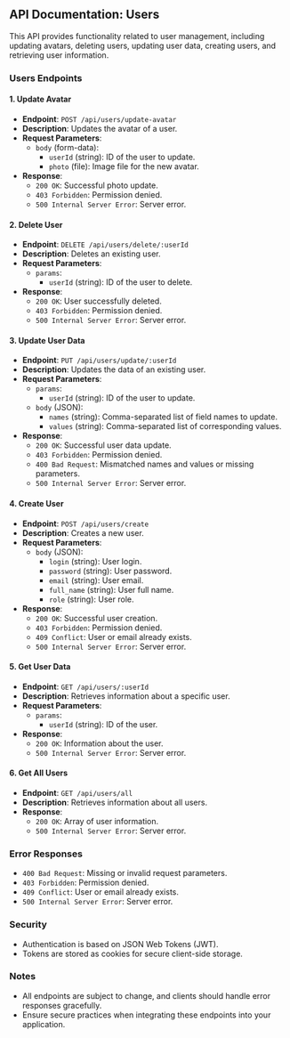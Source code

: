 ## API Documentation: Users

This API provides functionality related to user management, including updating avatars, deleting users, updating user data, creating users, and retrieving user information.

### Users Endpoints

#### 1. Update Avatar

- **Endpoint**: `POST /api/users/update-avatar`
- **Description**: Updates the avatar of a user.
- **Request Parameters**:
    - `body` (form-data):
        - `userId` (string): ID of the user to update.
        - `photo` (file): Image file for the new avatar.
- **Response**:
    - `200 OK`: Successful photo update.
    - `403 Forbidden`: Permission denied.
    - `500 Internal Server Error`: Server error.

#### 2. Delete User

- **Endpoint**: `DELETE /api/users/delete/:userId`
- **Description**: Deletes an existing user.
- **Request Parameters**:
    - `params`:
        - `userId` (string): ID of the user to delete.
- **Response**:
    - `200 OK`: User successfully deleted.
    - `403 Forbidden`: Permission denied.
    - `500 Internal Server Error`: Server error.

#### 3. Update User Data

- **Endpoint**: `PUT /api/users/update/:userId`
- **Description**: Updates the data of an existing user.
- **Request Parameters**:
    - `params`:
        - `userId` (string): ID of the user to update.
    - `body` (JSON):
        - `names` (string): Comma-separated list of field names to update.
        - `values` (string): Comma-separated list of corresponding values.
- **Response**:
    - `200 OK`: Successful user data update.
    - `403 Forbidden`: Permission denied.
    - `400 Bad Request`: Mismatched names and values or missing parameters.
    - `500 Internal Server Error`: Server error.

#### 4. Create User

- **Endpoint**: `POST /api/users/create`
- **Description**: Creates a new user.
- **Request Parameters**:
    - `body` (JSON):
        - `login` (string): User login.
        - `password` (string): User password.
        - `email` (string): User email.
        - `full_name` (string): User full name.
        - `role` (string): User role.
- **Response**:
    - `200 OK`: Successful user creation.
    - `403 Forbidden`: Permission denied.
    - `409 Conflict`: User or email already exists.
    - `500 Internal Server Error`: Server error.

#### 5. Get User Data

- **Endpoint**: `GET /api/users/:userId`
- **Description**: Retrieves information about a specific user.
- **Request Parameters**:
    - `params`:
        - `userId` (string): ID of the user.
- **Response**:
    - `200 OK`: Information about the user.
    - `500 Internal Server Error`: Server error.

#### 6. Get All Users

- **Endpoint**: `GET /api/users/all`
- **Description**: Retrieves information about all users.
- **Response**:
    - `200 OK`: Array of user information.
    - `500 Internal Server Error`: Server error.

### Error Responses

- `400 Bad Request`: Missing or invalid request parameters.
- `403 Forbidden`: Permission denied.
- `409 Conflict`: User or email already exists.
- `500 Internal Server Error`: Server error.

### Security

- Authentication is based on JSON Web Tokens (JWT).
- Tokens are stored as cookies for secure client-side storage.

### Notes

- All endpoints are subject to change, and clients should handle error responses gracefully.
- Ensure secure practices when integrating these endpoints into your application.